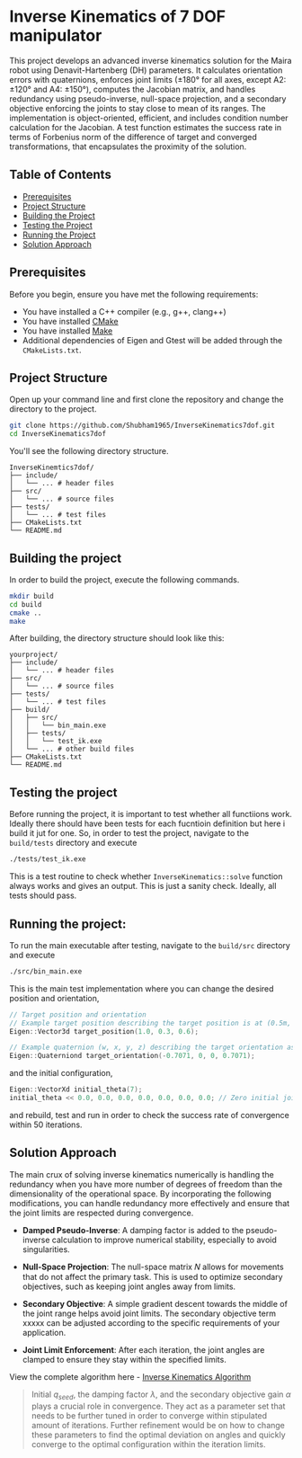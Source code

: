 # Inverse Kinematics of 7 DOF manipulator

This project develops an advanced inverse kinematics solution for the Maira robot using Denavit-Hartenberg (DH) parameters. It calculates orientation errors with quaternions, enforces joint limits (±180° for all axes, except A2: ±120° and A4: ±150°), computes the Jacobian matrix, and handles redundancy using pseudo-inverse, null-space projection, and a secondary objective enforcing the joints to stay close to mean of its ranges. The implementation is object-oriented, efficient, and includes condition number calculation for the Jacobian. A test function estimates the success rate in terms of Forbenius norm of the difference of target and converged transformations, that encapsulates the proximity of the solution.  

## Table of Contents

- [Prerequisites](#prerequisites)
- [Project Structure](#project-structure)
- [Building the Project](#building-the-project)
- [Testing the Project](#testing-the-project)
- [Running the Project](#running-the-project)
- [Solution Approach](#solution-approach)

## Prerequisites

Before you begin, ensure you have met the following requirements:

- You have installed a C++ compiler (e.g., g++, clang++)
- You have installed [CMake](https://cmake.org/download/)
- You have installed [Make](https://www.gnu.org/software/make/)
- Additional dependencies of Eigen and Gtest will be added through the `CMakeLists.txt`.

## Project Structure

Open up your command line and first clone the repository and change the directory to the project. 
```sh
git clone https://github.com/Shubham1965/InverseKinematics7dof.git
cd InverseKinematics7dof
```

You'll see the following directory structure.

```plaintext
InverseKinemtics7dof/
├── include/
│   └── ... # header files
├── src/
│   └── ... # source files
├── tests/
│   └── ... # test files
├── CMakeLists.txt
└── README.md
```

## Building the project
In order to build the project, execute the following commands. 
```sh
mkdir build
cd build
cmake ..
make
```

After building, the directory structure should look like this:

```
yourproject/
├── include/
│   └── ... # header files
├── src/
│   └── ... # source files
├── tests/
│   └── ... # test files
├── build/
│   ├── src/
│   │   └── bin_main.exe
│   ├── tests/
│   │   └── test_ik.exe
│   └── ... # other build files
├── CMakeLists.txt
└── README.md
```


## Testing the project
Before running the project, it is important to test whether all functiions work. Ideally there should have been tests for each fucntioin definition but here i build it jut for one. So, in order to test the project, navigate to the `build/tests` directory and execute
```sh
./tests/test_ik.exe
```
This is a test routine to check whether `InverseKinematics::solve` function always works and gives an output. This is just a sanity check. Ideally, all tests should pass.

## Running the project:
To run the main executable after testing, navigate to the `build/src` directory and execute
```sh
./src/bin_main.exe
```
This is the main test implementation where you can change the desired position and orientation, 
```c++
// Target position and orientation
// Example target position describing the target position is at (0.5m, 0.3m, 0.6m) in the 3D space
Eigen::Vector3d target_position(1.0, 0.3, 0.6); 

// Example quaternion (w, x, y, z) describing the target orientation as a 90-degree rotation around the z-axis
Eigen::Quaterniond target_orientation(-0.7071, 0, 0, 0.7071); 

```
and the initial configuration,

```c++
Eigen::VectorXd initial_theta(7);
initial_theta << 0.0, 0.0, 0.0, 0.0, 0.0, 0.0, 0.0; // Zero initial joint angles
```
and rebuild, test and run in order to check the success rate of convergence within 50 iterations.


## Solution Approach

The main crux of solving inverse kinematics numerically is handling the redundancy when you have more number of degrees of freedom than the dimensionality of the operational space. By incorporating the following  modifications, you can handle redundancy more effectively and ensure that the joint limits are respected during convergence.

- **Damped Pseudo-Inverse**: A damping factor is added to the pseudo-inverse calculation to improve numerical stability, especially to avoid singularities.

- **Null-Space Projection**: The null-space matrix 𝑁 allows for movements that do not affect the primary task. This is used to optimize secondary objectives, such as keeping joint angles away from limits.

- **Secondary Objective**: A simple gradient descent towards the middle of the joint range helps avoid joint limits. The secondary objective term xxxxx can be adjusted according to the specific requirements of your application.

- **Joint Limit Enforcement**: After each iteration, the joint angles are clamped to ensure they stay within the specified limits.


View the complete algorithm here - [Inverse Kinematics Algorithm ](doc/Inverse_Kinematics.pdf)

> Initial $q_{seed}$, the damping factor $\lambda$, and the secondary objective gain $\alpha$ plays a crucial role in convergence. They act as a parameter set that needs to be further tuned in order to converge within stipulated amount of iterations. Further refinement would be on how to change these parameters to find the optimal deviation on angles and quickly converge to the optimal configuration within the iteration limits. 
